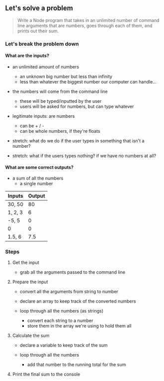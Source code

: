 
## Let's solve a problem

> Write a Node program that takes in an unlimited number of command line
> arguments that are numbers, goes through each of them, and prints out their
> sum.

### Let's break the problem down

#### What are the inputs?

- an unlimited amount of numbers
    - an unknown big number but less than infinity
    - less than whatever the biggest number our computer can handle...

- the numbers will come from the command line
    - these will be typed/inputted by the user
    - users will be asked for numbers, but can type whatever

- legitimate inputs: are numbers
    - can be + / -
    - can be whole numbers, if they're floats

- stretch: what do we do if the user types in something that isn't a number?

- stretch: what if the users types nothing? if we have no numbers at all?

#### What are some correct outputs?

- a sum of all the numbers
    - a single number

Inputs       | Output
-------------|-------
30, 50       | 80
1, 2, 3      | 6
-5, 5        | 0
0            | 0
1.5, 6       | 7.5

### Steps

1. Get the input
    
    - grab all the arguments passed to the command line

2. Prepare the input

    - convert all the arguments from string to number

    - declare an array to keep track of the converted numbers

    - loop through all the numbers (as strings)
        - convert each string to a number
        - store them in the array we're using to hold them all

3. Calculate the sum

    - declare a variable to keep track of the sum

    - loop through all the numbers
        - add that number to the running total for the sum

4. Print the final sum to the console

